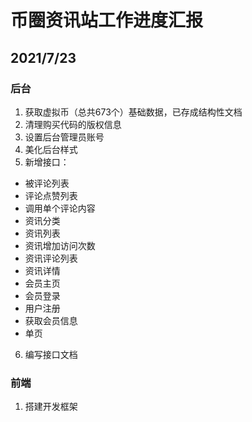 # 币圈资讯站工作进度汇报

## 2021/7/23

### 后台
1. 获取虚拟币（总共673个）基础数据，已存成结构性文档
2. 清理购买代码的版权信息
3. 设置后台管理员账号
4. 美化后台样式
5. 新增接口：
  * 被评论列表
  * 评论点赞列表
  * 调用单个评论内容
  * 资讯分类
  * 资讯列表
  * 资讯增加访问次数
  * 资讯评论列表
  * 资讯详情
  * 会员主页
  * 会员登录
  * 用户注册
  * 获取会员信息
  * 单页
6. 编写接口文档

### 前端
1. 搭建开发框架
